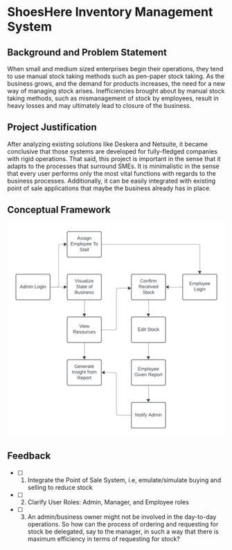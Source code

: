 # ShoesHere Inventory Management System
## Background and Problem Statement
When small and medium sized enterprises begin their operations, they tend to use manual stock taking methods such as pen-paper stock taking. As the business grows, and the demand for products increases, the need for a new way of managing stock arises. 
Inefficiencies brought about by manual stock taking methods, such as mismanagement of stock by employees, result in heavy losses and may ultimately lead to closure of the business.

## Project Justification
After analyzing existing solutions like Deskera and Netsuite, it became conclusive that those systems are developed for fully-fledged companies with rigid operations.
That said, this project is important in the sense that it adapts to the processes that surround SMEs. It is minimalistic in the sense that every user performs only the most vital functions with regards to the business processes. Additionally, it can be easily integrated with existing point of sale applications that maybe the business already has in place.

## Conceptual Framework
![Conceptual Framework](<Conceptual Framework.png>)

## Feedback
- [ ] 1. Integrate the Point of Sale System, i.e, emulate/simulate buying and selling to reduce stock
- [ ] 2. Clarify User Roles: Admin, Manager, and Employee roles
- [ ] 3. An admin/business owner might not be involved in the day-to-day operations. So how can the process of ordering and requesting for stock be delegated, say to the manager, in such a way that there is maximum efficiency in terms of requesting for stock?